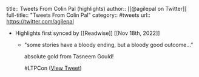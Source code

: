 title:: Tweets From Colin Pal (highlights)
author:: [[@agilepal on Twitter]]
full-title:: "Tweets From Colin Pal"
category:: #tweets
url:: https://twitter.com/agilepal

- Highlights first synced by [[Readwise]] [[Nov 18th, 2022]]
	- "some stories have a bloody ending, but a bloody good outcome…”
	  
	  absolute gold from Tasneem Gould!
	  
	  #LTPCon ([View Tweet](https://twitter.com/agilepal/status/1397383958866759682))